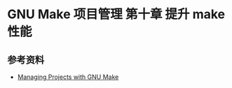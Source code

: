 # GNU Make 项目管理 第十章 提升 make 性能

[annotation]: <id> (512cbd16-8d7d-40d4-9daf-3dff0daa72b3)
[annotation]: <status> (public)
[annotation]: <create_time> (2021-04-18 19:22:43)
[annotation]: <category> (计算机技术)
[annotation]: <tags> (Make|Makefile|GNU)
[annotation]: <topic> (GNU Make项目管理)
[annotation]: <index> (10)
[annotation]: <comments> (true)
[annotation]: <url> (http://blog.ccyg.studio/article/512cbd16-8d7d-40d4-9daf-3dff0daa72b3)

## 参考资料

- [Managing Projects with GNU Make](https://book.douban.com/subject/1850994/)